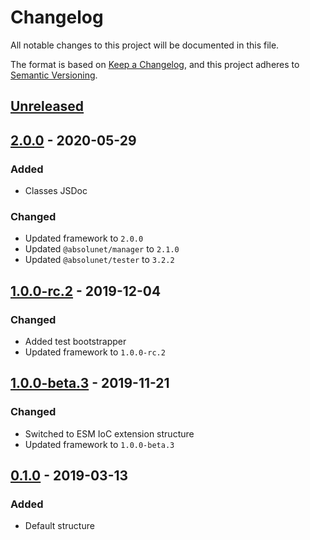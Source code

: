 # Changelog
All notable changes to this project will be documented in this file.

The format is based on [Keep a Changelog](https://keepachangelog.com/en/1.1.0/),
and this project adheres to [Semantic Versioning](https://semver.org/spec/v2.0.0.html).






## [Unreleased]



## [2.0.0] - 2020-05-29

### Added
 - Classes JSDoc

### Changed
 - Updated framework to `2.0.0`
 - Updated `@absolunet/manager` to `2.1.0`
 - Updated `@absolunet/tester` to `3.2.2`



## [1.0.0-rc.2] - 2019-12-04

### Changed
 - Added test bootstrapper
 - Updated framework to `1.0.0-rc.2`



## [1.0.0-beta.3] - 2019-11-21

### Changed
 - Switched to ESM IoC extension structure
 - Updated framework to `1.0.0-beta.3`



## [0.1.0] - 2019-03-13

### Added
 - Default structure




[Unreleased]:    https://github.com/absolunet/node-ioc-app/compare/2.0.0...HEAD
[2.0.0]:         https://github.com/absolunet/node-ioc-app/compare/1.0.0-rc-2...2.0.0
[1.0.0-rc.2]:    https://github.com/absolunet/node-ioc-app/compare/1.0.0-beta.3...1.0.0-rc.2
[1.0.0-beta.3]:  https://github.com/absolunet/node-ioc-app/compare/0.1.0...1.0.0-beta.3
[0.1.0]:         https://github.com/absolunet/node-ioc-app/releases/tag/0.1.0
